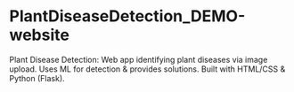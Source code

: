 # PlantDiseaseDetection_DEMO-website
 Plant Disease Detection: Web app identifying plant diseases via image upload. Uses ML for detection &amp; provides solutions. Built with HTML/CSS &amp; Python (Flask).
